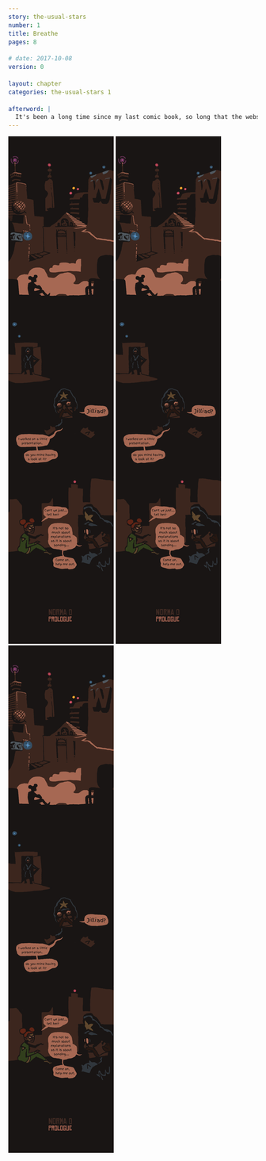 ```yaml
---
story: the-usual-stars
number: 1
title: Breathe
pages: 8

# date: 2017-10-08
version: 0

layout: chapter
categories: the-usual-stars 1

afterword: |
  It's been a long time since my last comic book, so long that the website it was on no longer exists! I hope you enjoy the story, *please* tell me what you like, don't or would like to see in the comments below!
---
```

![01](/assets/stories/the-usual-stars/01/01.png)
![01](/assets/stories/the-usual-stars/01/01.png)
![01](/assets/stories/the-usual-stars/01/01.png)

